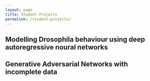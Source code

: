```yaml
---
layout: page
title: Student Projects
permalink: /student-projects/
---
```


Modelling Drosophila behaviour using deep autoregressive noural networks
------------------------


Generative Adversarial Networks with incomplete data
------------------------



